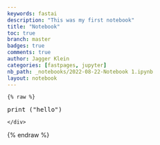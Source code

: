 ```yaml
---
keywords: fastai
description: "This was my first notebook"
title: "Notebook"
toc: true
branch: master
badges: true
comments: true
author: Jagger Klein
categories: [fastpages, jupyter]
nb_path: _notebooks/2022-08-22-Notebook 1.ipynb
layout: notebook
---
```


<!--
#################################################
### THIS FILE WAS AUTOGENERATED! DO NOT EDIT! ###
#################################################
# file to edit: _notebooks/2022-08-22-Notebook 1.ipynb
-->

<div class="container" id="notebook-container">
        
    {% raw %}
    
<div class="cell border-box-sizing code_cell rendered">
<div class="input">

<div class="inner_cell">
    <div class="input_area">
<div class=" highlight hl-python"><pre><span></span><span class="nb">print</span> <span class="p">(</span><span class="s2">&quot;hello&quot;</span><span class="p">)</span>
</pre></div>

    </div>
</div>
</div>

</div>
    {% endraw %}

</div>
 

